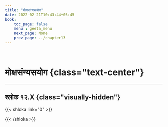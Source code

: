 ```yaml
---
title: "मोक्षसंन्यसयोग"
date: 2022-02-21T10:43:44+05:45
book:
    toc_page: false
    menu : geeta_menu
    next_page: None
    prev_page: ../chapter13
---
```


<br/>

# मोक्षसंन्यसयोग {class="text-center"}

---

## श्लोक १२.X {class="visually-hidden"}

{{< shloka  link="0" >}}

{{< /shloka >}}


